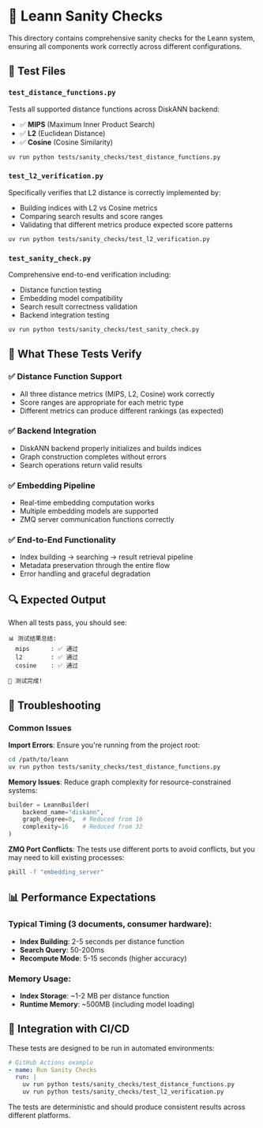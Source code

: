 # 🧪 Leann Sanity Checks

This directory contains comprehensive sanity checks for the Leann system, ensuring all components work correctly across different configurations.

## 📁 Test Files

### `test_distance_functions.py`
Tests all supported distance functions across DiskANN backend:
- ✅ **MIPS** (Maximum Inner Product Search)
- ✅ **L2** (Euclidean Distance)
- ✅ **Cosine** (Cosine Similarity)

```bash
uv run python tests/sanity_checks/test_distance_functions.py
```

### `test_l2_verification.py`
Specifically verifies that L2 distance is correctly implemented by:
- Building indices with L2 vs Cosine metrics
- Comparing search results and score ranges
- Validating that different metrics produce expected score patterns

```bash
uv run python tests/sanity_checks/test_l2_verification.py
```

### `test_sanity_check.py`
Comprehensive end-to-end verification including:
- Distance function testing
- Embedding model compatibility
- Search result correctness validation
- Backend integration testing

```bash
uv run python tests/sanity_checks/test_sanity_check.py
```

## 🎯 What These Tests Verify

### ✅ Distance Function Support
- All three distance metrics (MIPS, L2, Cosine) work correctly
- Score ranges are appropriate for each metric type
- Different metrics can produce different rankings (as expected)

### ✅ Backend Integration
- DiskANN backend properly initializes and builds indices
- Graph construction completes without errors
- Search operations return valid results

### ✅ Embedding Pipeline
- Real-time embedding computation works
- Multiple embedding models are supported
- ZMQ server communication functions correctly

### ✅ End-to-End Functionality
- Index building → searching → result retrieval pipeline
- Metadata preservation through the entire flow
- Error handling and graceful degradation

## 🔍 Expected Output

When all tests pass, you should see:

```
📊 测试结果总结:
  mips      : ✅ 通过
  l2        : ✅ 通过
  cosine    : ✅ 通过

🎉 测试完成!
```

## 🐛 Troubleshooting

### Common Issues

**Import Errors**: Ensure you're running from the project root:
```bash
cd /path/to/leann
uv run python tests/sanity_checks/test_distance_functions.py
```

**Memory Issues**: Reduce graph complexity for resource-constrained systems:
```python
builder = LeannBuilder(
    backend_name="diskann",
    graph_degree=8,  # Reduced from 16
    complexity=16    # Reduced from 32
)
```

**ZMQ Port Conflicts**: The tests use different ports to avoid conflicts, but you may need to kill existing processes:
```bash
pkill -f "embedding_server"
```

## 📊 Performance Expectations

### Typical Timing (3 documents, consumer hardware):
- **Index Building**: 2-5 seconds per distance function
- **Search Query**: 50-200ms
- **Recompute Mode**: 5-15 seconds (higher accuracy)

### Memory Usage:
- **Index Storage**: ~1-2 MB per distance function
- **Runtime Memory**: ~500MB (including model loading)

## 🔗 Integration with CI/CD

These tests are designed to be run in automated environments:

```yaml
# GitHub Actions example
- name: Run Sanity Checks
  run: |
    uv run python tests/sanity_checks/test_distance_functions.py
    uv run python tests/sanity_checks/test_l2_verification.py
```

The tests are deterministic and should produce consistent results across different platforms.
